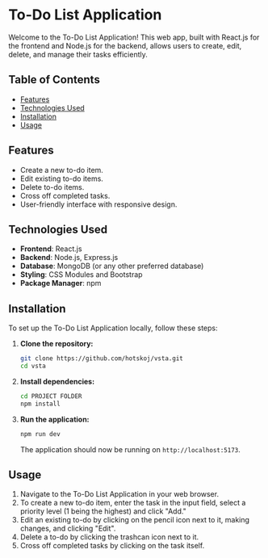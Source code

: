 # To-Do List Application

Welcome to the To-Do List Application! This web app, built with React.js for the frontend and Node.js for the backend, allows users to create, edit, delete, and manage their tasks efficiently.

## Table of Contents

- [Features](#features)
- [Technologies Used](#technologies-used)
- [Installation](#installation)
- [Usage](#usage)

## Features

- Create a new to-do item.
- Edit existing to-do items.
- Delete to-do items.
- Cross off completed tasks.
- User-friendly interface with responsive design.

## Technologies Used

- **Frontend**: React.js
- **Backend**: Node.js, Express.js
- **Database**: MongoDB (or any other preferred database)
- **Styling**: CSS Modules and Bootstrap
- **Package Manager**: npm

## Installation

To set up the To-Do List Application locally, follow these steps:

1. **Clone the repository:**

   ```bash
   git clone https://github.com/hotskoj/vsta.git
   cd vsta
   ```

2. **Install dependencies:**

   ```bash
   cd PROJECT FOLDER
   npm install
   ```

3. **Run the application:**

   ```bash
   npm run dev
   ```

   The application should now be running on `http://localhost:5173`.

## Usage

1. Navigate to the To-Do List Application in your web browser.
2. To create a new to-do item, enter the task in the input field, select a priority level (1 being the highest) and click "Add."
3. Edit an existing to-do by clicking on the pencil icon next to it, making changes, and clicking "Edit".
4. Delete a to-do by clicking the trashcan icon next to it.
5. Cross off completed tasks by clicking on the task itself.
